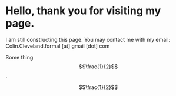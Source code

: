 <script type="text/javascript" async="" src="https://cdn.mathjax.org/mathjax/latest/MathJax.js?config=TeX-MML-AM_CHTML ">
</script>


# Hello, thank you for visiting my page.

I am still constructing this page. You may contact me with my email: <br>
Colin.Cleveland.formal [at] gmail [dot] com

Some thing $$\frac{1}{2}$$.

$$\frac{1}{2}$$
